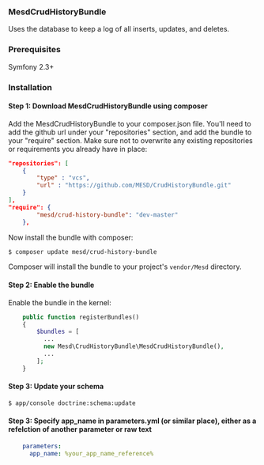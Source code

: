 ### MesdCrudHistoryBundle

Uses the database to keep a log of all inserts, updates, and deletes.

### Prerequisites

Symfony 2.3+


### Installation


#### Step 1: Download MesdCrudHistoryBundle using composer

Add the MesdCrudHistoryBundle to your composer.json file. You'll need to add the github url
under your "repositories" section, and add the bundle to your "require" section. Make
sure not to overwrite any existing repositories or requirements you already have in
place:


``` json
"repositories": [
    {
        "type" : "vcs",
        "url" : "https://github.com/MESD/CrudHistoryBundle.git"
    }
],
"require": {
        "mesd/crud-history-bundle": "dev-master"
    },
```

Now install the bundle with composer:

``` bash
$ composer update mesd/crud-history-bundle
```

Composer will install the bundle to your project's `vendor/Mesd` directory.


#### Step 2: Enable the bundle

Enable the bundle in the kernel:

```php
    public function registerBundles()
    {
        $bundles = [
          ...
          new Mesd\CrudHistoryBundle\MesdCrudHistoryBundle(),
          ...
        ];
    }
```

#### Step 3:  Update your schema

``` bash
$ app/console doctrine:schema:update
```

#### Step 3:  Specify app_name in parameters.yml (or similar place), either as a refelction of another parameter or raw text

```yaml
    parameters:
      app_name: %your_app_name_reference%
```
